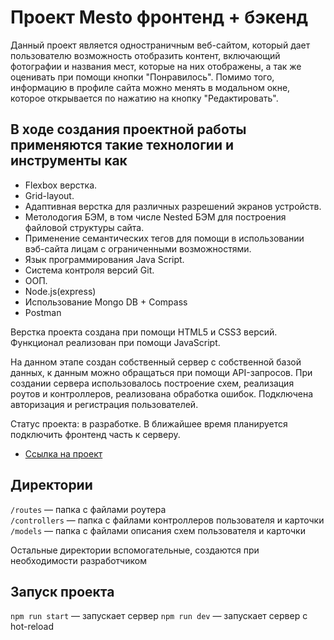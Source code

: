 # Проект Mesto фронтенд + бэкенд

Данный проект является одностраничным веб-сайтом, который дает пользователю возможность отобразить контент, включающий фотографии и названия мест, которые на них отображены, а так же оценивать при помощи кнопки "Понравилось". Помимо того, информацию в профиле сайта можно менять в модальном окне, которое открывается по нажатию на кнопку "Редактировать".

## В ходе создания проектной работы применяются такие технологии и инструменты как

* Flexbox верстка.
* Grid-layout.
* Адаптивная верстка для различных разрешений экранов устройств.
* Метолодогия БЭМ, в том числе Nested БЭМ для построения файловой структуры сайта.
* Применение семантических тегов для помощи в использовании вэб-сайта лицам с ограниченными возможностями.
* Язык программирования Java Script.
* Cистема контроля версий Git.
* ООП.
* Node.js(express)
* Использование Mongo DB + Compass
* Postman

Верстка проекта создана при помощи HTML5 и CSS3 версий. Функционал реализован при помощи JavaScript.

На данном этапе создан собственный сервер с собственной базой данных, к данным можно обращаться при помощи API-запросов. При создании сервера использовалось построение схем, реализация роутов и контроллеров, реализована обработка ошибок. Подключена авторизация и регистрация пользователей.

Статус проекта: в разработке. В ближайшее время планируется подключить фронтенд часть к серверу.

* [Ссылка на проект](https://github.com/sergeyklopov94/express-mesto-gha.git)

## Директории

`/routes` — папка с файлами роутера  
`/controllers` — папка с файлами контроллеров пользователя и карточки
`/models` — папка с файлами описания схем пользователя и карточки  
  
Остальные директории вспомогательные, создаются при необходимости разработчиком

## Запуск проекта

`npm run start` — запускает сервер
`npm run dev` — запускает сервер с hot-reload
